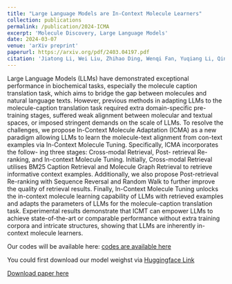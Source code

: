 ```yaml
---
title: "Large Language Models are In-Context Molecule Learners"
collection: publications
permalink: /publication/2024-ICMA
excerpt: 'Molecule Discovery, Large Language Models'
date: 2024-03-07
venue: 'arXiv preprint'
paperurl: https://arxiv.org/pdf/2403.04197.pdf
citation: 'Jiatong Li, Wei Liu, Zhihao Ding, Wenqi Fan, Yuqiang Li, Qing Li. (2024). Large Language Models are In-Context Molecule Learners. arXiv preprint arXiv:2403.04197.'
---
```


Large Language Models (LLMs) have demonstrated exceptional performance in biochemical tasks, especially the molecule caption translation task, which aims to bridge the gap between molecules and natural language texts. However, previous methods in adapting LLMs to the molecule-caption translation task required extra domain-specific pre-training stages, suffered weak alignment between molecular and textual spaces, or imposed stringent demands on the scale of LLMs. To resolve the challenges, we propose In-Context Molecule Adaptation (ICMA) as a new paradigm allowing LLMs to learn the molecule-text alignment from con-text examples via In-Context Molecule Tuning. Specifically, ICMA incorporates the follow- ing three stages: Cross-modal Retrieval, Post- retrieval Re-ranking, and In-context Molecule Tuning. Initially, Cross-modal Retrieval utilises BM25 Caption Retrieval and Molecule Graph Retrieval to retrieve informative context examples. Additionally, we also propose Post-retrieval Re-ranking with Sequence Reversal and Random Walk to further improve the quality of retrieval results. Finally, In-Context Molecule Tuning unlocks the in-context molecule learning capability of LLMs with retrieved examples and adapts the parameters of LLMs for the molecule-caption translation task. Experimental results demonstrate that ICMT can empower LLMs to achieve state-of-the-art or comparable performance without extra training corpora and intricate structures, showing that LLMs are inherently in-context molecule learners.

Our codes will be available here:
[codes are available here](https://github.com/phenixace/ICMA)

You could first download our model weighst via [Huggingface Link](https://huggingface.co/phenixace/)

[Download paper here](https://arxiv.org/pdf/2403.04197.pdf)
